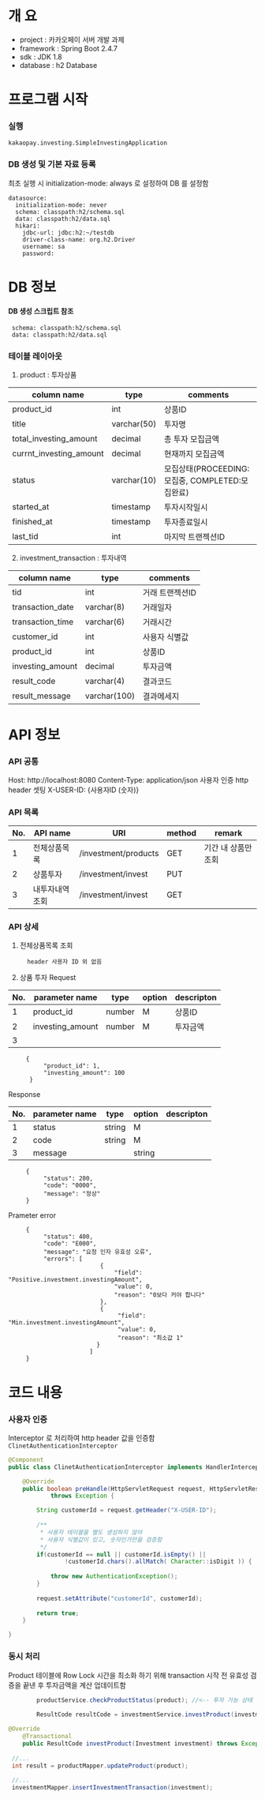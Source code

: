
# 개 요
 
* project   : 카카오페이 서버 개발 과제
* framework : Spring Boot 2.4.7
* sdk       : JDK 1.8
* database  : h2 Database

# 프로그램 시작

### 실행
`kakaopay.investing.SimpleInvestingApplication`

### DB 생성 및 기본 자료 등록
최초 실행 시 initialization-mode: always 로 설정하여 DB 를 설정함

    datasource:
      initialization-mode: never
      schema: classpath:h2/schema.sql
      data: classpath:h2/data.sql
      hikari:
        jdbc-url: jdbc:h2:~/testdb
        driver-class-name: org.h2.Driver
        username: sa
        password:

# DB 정보

#### DB 생성 스크립트 참조

     schema: classpath:h2/schema.sql
     data: classpath:h2/data.sql


### 테이블 레이아웃

1. product : 투자상품

| column name | type | comments |
|-------------------------|-------------|-------------------------------------------|
| product_id | int | 상품ID |
| title | varchar(50) | 투자명 |
| total_investing_amount | decimal | 총 투자 모집금액 |
| currnt_investing_amount | decimal | 현재까지 모집금액 |
| status | varchar(10) | 모집상태(PROCEEDING:모집중, COMPLETED:모집완료) |
| started_at | timestamp | 투자시작일시 |
| finished_at | timestamp | 투자종료일시 |
| last_tid | int | 마지막 트랜젝션ID |

2. investment_transaction : 투자내역

| column name      | type         | comments        |
|------------------|--------------|-----------------|
| tid              | int          | 거래 트랜젝션ID |
| transaction_date | varchar(8)   | 거래일자        |
| transaction_time | varchar(6)   | 거래시간        |
| customer_id      | int          | 사용자 식별값   |
| product_id       | int          | 상품ID          |
| investing_amount | decimal      | 투자금액        |
| result_code      | varchar(4)   | 결과코드        |
| result_message   | varchar(100) | 결과메세지      |

# API 정보
### API 공통
Host: http://localhost:8080
Content-Type: application/json
사용자 인증 http header 셋팅 
X-USER-ID: {사용자ID (숫자)}

### API 목록

| No. | API name | URI | method | remark |
|-----|----------|-----|--------|--------|
| 1   |전체상품목록  |/investment/products     |GET        |기간 내 상품만 조회|
| 2   |상품투자     |/investment/invest     |PUT        |        |
| 3   |내투자내역조회 |/investment/invest     |GET        |        |

### API 상세
1. 전체상품목록 조회

         header 사용자 ID 외 없음

2. 상품 투자
  Request

| No. | parameter name | type | option | descripton |
|-----|----------|-----|--------|--------|
| 1   |product_id  |number     |M       |상품ID|
| 2   |investing_amount     |number    |M        |투자금액        |
| 3   | |    |       |        |
       
         {
	          "product_id": 1,
	          "investing_amount": 100
          }

   Response

| No. | parameter name | type | option | descripton |
|-----|----------|-----|--------|--------|
| 1   |status  |string|M       ||
| 2   |code     |string|M        |        |
| 3   |message|    |string       |        |

         {
              "status": 200,
              "code": "0000",
              "message": "정상"
         }   

   Prameter error

         {
              "status": 400,
              "code": "E000",
              "message": "요청 인자 유효성 오류",
              "errors": [
                              {
		                          "field": "Positive.investment.investingAmount",
		                          "value": 0,
		                          "reason": "0보다 커야 합니다"
		                      },
		                      {
		                           "field": "Min.investment.investingAmount",
		                           "value": 0,
		                           "reason": "최소값 1"
		                     }
		                   ]
         }   
  
# 코드 내용
### 사용자 인증
Interceptor 로 처리하여 http header 값을 인증함
`ClinetAuthenticationInterceptor`

```java
@Component
public class ClinetAuthenticationInterceptor implements HandlerInterceptor, AsyncHandlerInterceptor {

	@Override
	public boolean preHandle(HttpServletRequest request, HttpServletResponse response, Object handler)
			throws Exception {

		String customerId = request.getHeader("X-USER-ID");
		
		/**
		 * 사용자 테이블을 별도 생성하지 않아
		 * 사용자 식별값이 있고, 숫자인가만을 검증함
		 */
		if(customerId == null || customerId.isEmpty() || 
				!customerId.chars().allMatch( Character::isDigit )) {
			
			throw new AuthenticationException();
		}
		
		request.setAttribute("customerId", customerId);
		
		return true;
	}

}
```

### 동시 처리
Product 테이블에 Row Lock 시간을 최소화 하기 위해 transaction 시작 전 유효성 검증을 끝낸 후 투자금액을 계산 업데이트함
```java
		productService.checkProductStatus(product); //<-- 투자 가능 상태 확인
		
		ResultCode resultCode = investmentService.investProduct(investment);
```

```java
@Override
	@Transactional
	public ResultCode investProduct(Investment investment) throws Exception {
 
 //...
 int result = productMapper.updateProduct(product);
 
 //...
 investmentMapper.insertInvestmentTransaction(investment);
```
